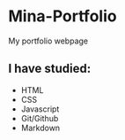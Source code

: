 # Mina-Portfolio
 My portfolio webpage

## I have studied:
- HTML
- CSS
- Javascript
- Git/Github
- Markdown